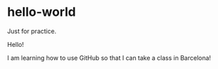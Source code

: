 # hello-world
Just for practice.

Hello!

I am learning how to use GitHub so that I can take a class in Barcelona!
